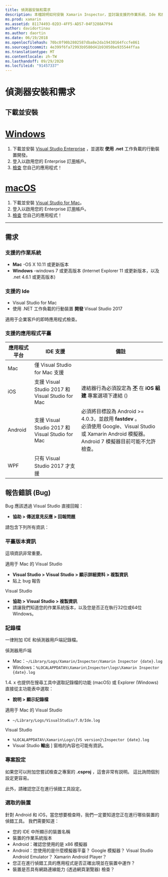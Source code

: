 ```yaml
---
title: 偵測器安裝和需求
description: 本檔說明如何安裝 Xamarin Inspector，並討論支援的作業系統、Ide 和應用程式平臺。
ms.prod: xamarin
ms.assetid: 81174493-02D3-4FF5-AD57-04F3288A7F94
author: davidortinau
ms.author: daortin
ms.date: 06/19/2018
ms.openlocfilehash: 70bc0f90b2802587dba8e2da19430164fccfe861
ms.sourcegitcommit: 4e399f6fa72993b9580d41b93050be935544ffaa
ms.translationtype: MT
ms.contentlocale: zh-TW
ms.lasthandoff: 09/29/2020
ms.locfileid: "91457337"
---
```

# <a name="inspector-installation-and-requirements"></a>偵測器安裝和需求

## <a name="download-and-installation"></a>下載並安裝

# <a name="windows"></a>[Windows](#tab/windows)

1. 下載並安裝 [Visual Studio Enterprise](https://visualstudio.microsoft.com/vs/) ，並選取 **使用 .net** 工作負載的行動裝置開發。
1. 登入以啟用您的 Enterprise 訂[用](/visualstudio/ide/signing-in-to-visual-studio)帳戶。
1. [檢查](~/tools/inspector/inspect.md) 您自己的應用程式！

# <a name="macos"></a>[macOS](#tab/macos)

1. 下載並安裝 [Visual Studio for Mac](https://visualstudio.microsoft.com/vs/mac/)。
1. 登入以啟用您的 Enterprise 訂[用](/visualstudio/mac/activation)帳戶。
1. [檢查](~/tools/inspector/inspect.md) 您自己的應用程式！

-----

## <a name="requirements"></a>需求

### <a name="supported-operating-systems"></a>支援的作業系統

- **Mac** -OS X 10.11 或更新版本
- **Windows** -windows 7 或更高版本 (Internet Explorer 11 或更新版本，以及 .net 4.6.1 或更高版本) 

### <a name="supported-ides"></a>支援的 Ide

- Visual Studio for Mac
- 使用 .NET 工作負載的行動裝置 **開發** Visual Studio 2017

適用于企業客戶的即時應用程式檢查。

<a name="supported-platforms"></a>

### <a name="supported-app-platforms"></a>支援的應用程式平臺

|應用程式平台|IDE 支援|備註|
|--- |--- |--- |
|Mac|僅 Visual Studio for Mac 支援|
|iOS|支援 Visual Studio 2017 和 Visual Studio for Mac| 連結器行為必須設定為 [**不**](~/ios/deploy-test/linker.md) 在 **iOS 組建** 專案選項下連結 ()  |
|Android|支援 Visual Studio 2017 和 Visual Studio for Mac|必須將目標設為 Android >= 4.0.3，並啟用 **fastdev** 。<br />必須使用 Google、Visual Studio 或 Xamarin Android 模擬器。 Android 7 模擬器目前可能不允許檢查。|
|WPF|只有 Visual Studio 2017 才支援|

<a name="reporting-bugs"></a>

## <a name="reporting-bugs"></a>報告錯誤 (Bug)

Bug 應該透過 Visual Studio 直接回報：

- **協助 > 傳送意見反應 > 回報問題**

請包含下列所有資訊：

### <a name="platform-version-information"></a>平臺版本資訊

這項資訊非常重要。

適用于 Mac 的 Visual Studio

- **Visual Studio > Visual Studio > 顯示詳細資料 > 複製資訊**
- 貼上 bug 報告

Visual Studio

- **協助 > Visual Studio > 複製資訊**
- 請讓我們知道您的作業系統版本，以及您是否正在執行32位或64位 Windows。

### <a name="log-files"></a>記錄檔

一律附加 IDE 和偵測器用戶端記錄檔。

偵測器用戶端

- Mac：`~/Library/Logs/Xamarin/Inspector/Xamarin Inspector {date}.log`
- Windows：`%LOCALAPPDATA%\Xamarin\Inspector\logs\Xamarin Inspector {date}.log`

1.4. x 也提供在搜尋工具中選取記錄檔的功能 (macOS) 或 Explorer (Windows) 直接從主功能表中選取：

- **說明 > 顯示記錄檔**

適用于 Mac 的 Visual Studio

- `~/Library/Logs/VisualStudio/7.0/Ide.log`

Visual Studio

- `%LOCALAPPDATA%\Xamarin\Logs\{VS version}\Inspector {date}.log`
- Visual Studio **輸出** ] 窗格的內容也可能有資訊。

### <a name="project-settings"></a>專案設定

如果您可以附加您嘗試檢查之專案的 **.csproj** ，這會非常有説明。 這比詢問個別設定更容易。

此外，請確認您正在進行偵錯工具設定。

### <a name="selected-devices"></a>選取的裝置

針對 Android 和 iOS，當您想要檢查時，我們一定要知道您正在進行哪些裝置的偵錯工具。 我們需要知道：

- 您的 IDE 中所顯示的裝置名稱
- 裝置的作業系統版本
- Android：確認您使用的是 x86 模擬器
- Android：您使用的是什麼模擬器平臺？ Google 模擬器？ Visual Studio Android Emulator？ Xamarin Android Player？
- 您正在進行偵錯工具的應用程式是否正確出現並在裝置中運作？
- 裝置是否具有網路連線能力 (透過網頁瀏覽器) 檢查？

[client-bugs]: https://github.com/Microsoft/workbooks/issues/new